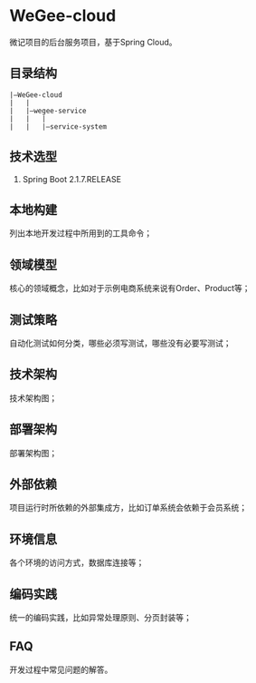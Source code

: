 # WeGee-cloud
微记项目的后台服务项目，基于Spring Cloud。

## 目录结构

```
|—WeGee-cloud
|   |
|   |—wegee-service
|   |   |
|   |   |—service-system

```

## 技术选型
1. Spring Boot 2.1.7.RELEASE

## 本地构建
列出本地开发过程中所用到的工具命令；

## 领域模型
核心的领域概念，比如对于示例电商系统来说有Order、Product等；

## 测试策略
自动化测试如何分类，哪些必须写测试，哪些没有必要写测试；

## 技术架构
技术架构图；

## 部署架构
部署架构图；

## 外部依赖
项目运行时所依赖的外部集成方，比如订单系统会依赖于会员系统；

## 环境信息
各个环境的访问方式，数据库连接等；

## 编码实践
统一的编码实践，比如异常处理原则、分页封装等；

## FAQ
开发过程中常见问题的解答。